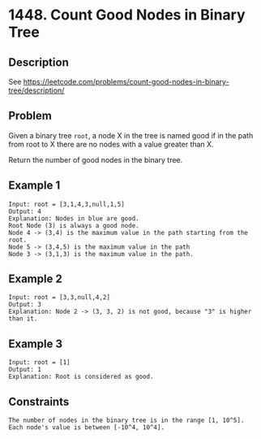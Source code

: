 # 1448. Count Good Nodes in Binary Tree

## Description
See https://leetcode.com/problems/count-good-nodes-in-binary-tree/description/

## Problem
Given a binary tree `root`, a node X in the tree is named good if in the path from root to X there are no nodes with a value greater than X.

Return the number of good nodes in the binary tree.

## Example 1

```
Input: root = [3,1,4,3,null,1,5]
Output: 4
Explanation: Nodes in blue are good.
Root Node (3) is always a good node.
Node 4 -> (3,4) is the maximum value in the path starting from the root.
Node 5 -> (3,4,5) is the maximum value in the path
Node 3 -> (3,1,3) is the maximum value in the path.
```

## Example 2

```
Input: root = [3,3,null,4,2]
Output: 3
Explanation: Node 2 -> (3, 3, 2) is not good, because "3" is higher than it.
```

## Example 3

```
Input: root = [1]
Output: 1
Explanation: Root is considered as good.
```

## Constraints

```
The number of nodes in the binary tree is in the range [1, 10^5].
Each node's value is between [-10^4, 10^4].
```
